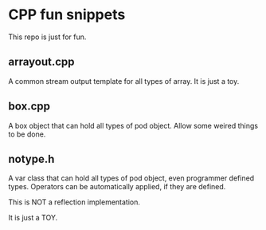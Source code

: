 # CPP fun snippets
This repo is just for fun.

## arrayout.cpp

A common stream output template for all types of array. It is just a toy.

## box.cpp

A box object that can hold all types of pod object. Allow some weired things to be done.

## notype.h

A var class that can hold all types of pod object, even programmer defined types. Operators can be automatically applied, if they are defined.

This is NOT a reflection implementation.

It is just a TOY.

